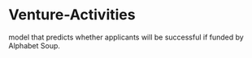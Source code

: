 # Venture-Activities

model that predicts whether applicants will be successful if funded by Alphabet Soup.
